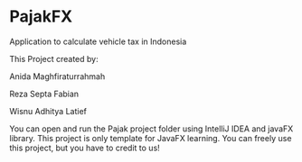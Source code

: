# PajakFX

Application to calculate vehicle tax in Indonesia

This Project created by:

Anida Maghfiraturrahmah

Reza Septa Fabian

Wisnu Adhitya Latief

You can open and run the Pajak project folder using IntelliJ IDEA and javaFX library. This project is only template for JavaFX learning. You can freely use this project, but you have to credit to us!
